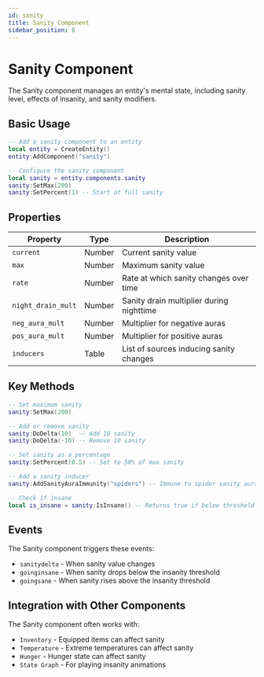 ```yaml
---
id: sanity
title: Sanity Component
sidebar_position: 8
---
```


# Sanity Component

The Sanity component manages an entity's mental state, including sanity level, effects of insanity, and sanity modifiers.

## Basic Usage

```lua
-- Add a sanity component to an entity
local entity = CreateEntity()
entity:AddComponent("sanity")

-- Configure the sanity component
local sanity = entity.components.sanity
sanity:SetMax(200)
sanity:SetPercent(1) -- Start at full sanity
```

## Properties

| Property | Type | Description |
|----------|------|-------------|
| `current` | Number | Current sanity value |
| `max` | Number | Maximum sanity value |
| `rate` | Number | Rate at which sanity changes over time |
| `night_drain_mult` | Number | Sanity drain multiplier during nighttime |
| `neg_aura_mult` | Number | Multiplier for negative auras |
| `pos_aura_mult` | Number | Multiplier for positive auras |
| `inducers` | Table | List of sources inducing sanity changes |

## Key Methods

```lua
-- Set maximum sanity
sanity:SetMax(200)

-- Add or remove sanity
sanity:DoDelta(10)  -- Add 10 sanity
sanity:DoDelta(-10) -- Remove 10 sanity

-- Set sanity as a percentage
sanity:SetPercent(0.5) -- Set to 50% of max sanity

-- Add a sanity inducer
sanity:AddSanityAuraImmunity("spiders") -- Immune to spider sanity aura

-- Check if insane
local is_insane = sanity:IsInsane() -- Returns true if below threshold
```

## Events

The Sanity component triggers these events:

- `sanitydelta` - When sanity value changes
- `goinginsane` - When sanity drops below the insanity threshold
- `goingsane` - When sanity rises above the insanity threshold

## Integration with Other Components

The Sanity component often works with:

- `Inventory` - Equipped items can affect sanity
- `Temperature` - Extreme temperatures can affect sanity
- `Hunger` - Hunger state can affect sanity
- `State Graph` - For playing insanity animations 